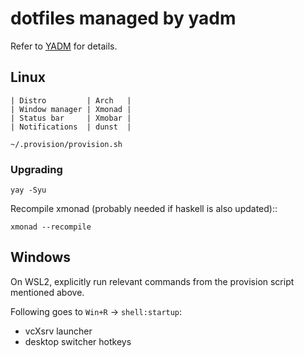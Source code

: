 # dotfiles managed by yadm

Refer to [YADM](./YADM.md) for details.

## Linux

```
| Distro         | Arch   |
| Window manager | Xmonad |
| Status bar     | Xmobar |
| Notifications  | dunst  |
```

```
~/.provision/provision.sh
```

### Upgrading

```
yay -Syu
```

Recompile xmonad (probably needed if haskell is also updated)::

```
xmonad --recompile
```

## Windows

On WSL2, explicitly run relevant commands from the provision script mentioned
above.

Following goes to `Win+R` -> `shell:startup`:

- vcXsrv launcher
- desktop switcher hotkeys
